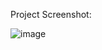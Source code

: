Project Screenshot:

![image](https://github.com/Lutezzi/Music-Player-App/assets/68704550/c3fb545a-ba5a-4308-8489-4021e540bca6)
